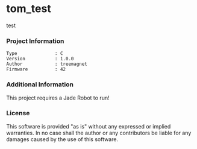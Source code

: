 tom_test
================

test

### Project Information
```
Type              : C
Version           : 1.0.0
Author            : treemagnet
Firmware          : 42
```

### Additional Information
This project requires a Jade Robot to run!

### License
This software is provided "as is" without any expressed or implied warranties.  In no case shall the author or any contributors be liable for any damages caused by the use of this software.

